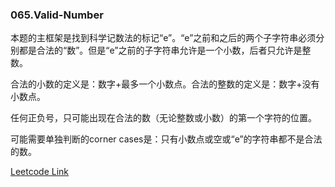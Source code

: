 ### 065.Valid-Number

本题的主框架是找到科学记数法的标记“e”。“e”之前和之后的两个子字符串必须分别都是合法的“数”。但是“e”之前的子字符串允许是一个小数，后者只允许是整数。

合法的小数的定义是：数字+最多一个小数点。合法的整数的定义是：数字+没有小数点。

任何正负号，只可能出现在合法的数（无论整数或小数）的第一个字符的位置。

可能需要单独判断的corner cases是：只有小数点或空或“e”的字符串都不是合法的数。


[Leetcode Link](https://leetcode.com/problems/valid-number)
